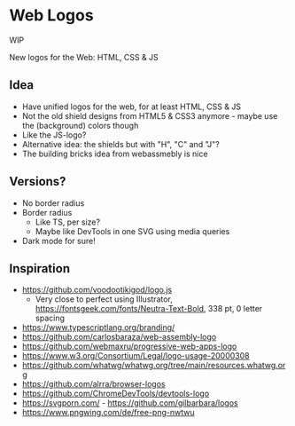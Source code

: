 # Web Logos

WIP

New logos for the Web: HTML, CSS & JS

## Idea

- Have unified logos for the web, for at least HTML, CSS & JS
- Not the old shield designs from HTML5 & CSS3 anymore - maybe use the (background) colors though
- Like the JS-logo?
- Alternative idea: the shields but with "H", "C" and "J"?
- The building bricks idea from webassmebly is nice

## Versions?

- No border radius
- Border radius
  - Like TS, per size?
  - Maybe like DevTools in one SVG using media queries
- Dark mode for sure!

## Inspiration

- https://github.com/voodootikigod/logo.js
  - Very close to perfect using Illustrator, https://fontsgeek.com/fonts/Neutra-Text-Bold, 338 pt, 0 letter spacing
- https://www.typescriptlang.org/branding/
- https://github.com/carlosbaraza/web-assembly-logo
- https://github.com/webmaxru/progressive-web-apps-logo
- https://www.w3.org/Consortium/Legal/logo-usage-20000308
- https://github.com/whatwg/whatwg.org/tree/main/resources.whatwg.org
- https://github.com/alrra/browser-logos
- https://github.com/ChromeDevTools/devtools-logo
- https://svgporn.com/ - https://github.com/gilbarbara/logos
- https://www.pngwing.com/de/free-png-nwtwu
